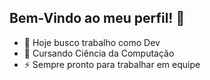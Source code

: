 ## Bem-Vindo ao meu perfil! 👋

- 🔭 Hoje busco trabalho como Dev
- 🌱 Cursando Ciência da Computação 
- ⚡ Sempre pronto para trabalhar em equipe

<div>
  <a ref= "https://github-readme-stats.vercel.app/api?username=anuraghazra)](https://github.com/anuraghazra/github-readme-stats">
<div>
